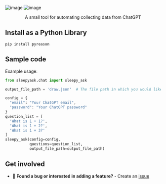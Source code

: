 ![image](https://user-images.githubusercontent.com/84760072/221397091-5e8e5d8b-5f96-49d6-9005-212424ff8c50.png)
![image](https://user-images.githubusercontent.com/84760072/221397101-1df32e05-75d6-4a00-93d8-a90e8ba0e22f.png)

<p align="center">
  A small tool for automating collecting data from ChatGPT
</p>

## Install as a Python Library
```
pip install pyreason
```

## Sample code
Example usage:
```python
from sleepyask.chat import sleepy_ask

output_file_path = 'draw.json'  # The file path in which you would like your responses to be stored

config = {
  "email": "Your ChatGPT email",
  "password": "Your ChatGPT password"
}
question_list = [
  'What is 1 + 1?',
  'What is 1 + 2?',
  'What is 1 + 3?'
]
sleepy_ask(config=config,
           questions=question_list,
           output_file_path=output_file_path)
```
## Get involved
- 🐛 **Found a bug or interested in adding a feature?** - Create an [issue][issue]  

[issue]: https://github.com/hwelsters/sleepyask/issues
